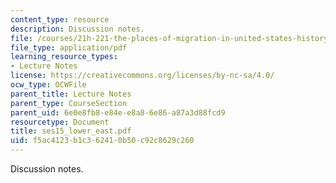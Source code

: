 ```yaml
---
content_type: resource
description: Discussion notes.
file: /courses/21h-221-the-places-of-migration-in-united-states-history-fall-2006/f5ac4123b1c362410b50c92c8629c260_ses15_lower_east.pdf
file_type: application/pdf
learning_resource_types:
- Lecture Notes
license: https://creativecommons.org/licenses/by-nc-sa/4.0/
ocw_type: OCWFile
parent_title: Lecture Notes
parent_type: CourseSection
parent_uid: 6e0e8fb8-e84e-e8a8-6e86-a87a3d88fcd9
resourcetype: Document
title: ses15_lower_east.pdf
uid: f5ac4123-b1c3-6241-0b50-c92c8629c260
---
```

Discussion notes.
